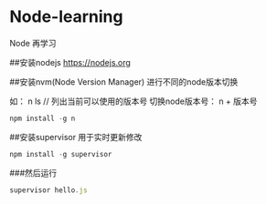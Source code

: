 # Node-learning
Node 再学习

##安装nodejs
https://nodejs.org

##安装nvm(Node Version Manager) 进行不同的node版本切换

如： n ls  // 列出当前可以使用的版本号
切换node版本号： n + 版本号

```js
npm install -g n
```

##安装supervisor 用于实时更新修改

```js
npm install -g supervisor
```
###然后运行

```js
supervisor hello.js
```